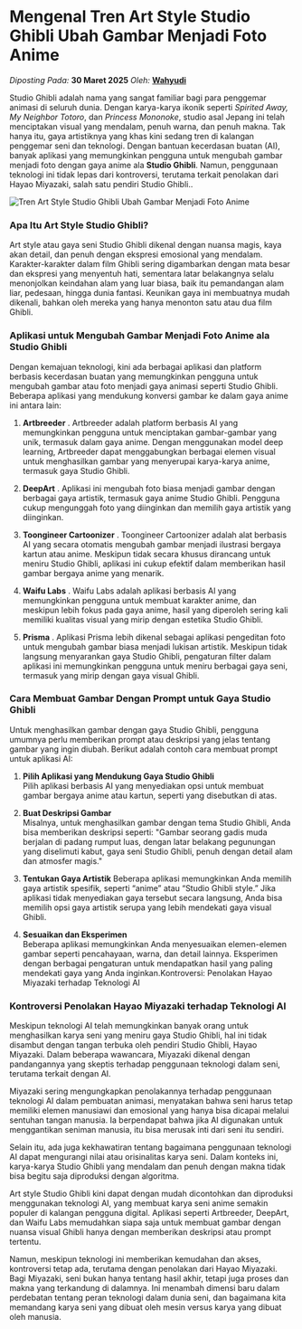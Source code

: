 # Mengenal Tren Art Style Studio Ghibli Ubah Gambar Menjadi Foto Anime

_Diposting Pada:_ **30 Maret 2025**
_Oleh:_  [**Wahyudi**](../author/wahyudi.html)

Studio Ghibli adalah nama yang sangat familiar bagi para penggemar animasi di seluruh dunia. Dengan karya-karya ikonik seperti _Spirited Away, My Neighbor Totoro_, dan _Princess Mononoke_, studio asal Jepang ini telah menciptakan visual yang mendalam, penuh warna, dan penuh makna. Tak hanya itu, gaya artistiknya yang khas kini sedang tren di kalangan penggemar seni dan teknologi. Dengan bantuan kecerdasan buatan (AI), banyak aplikasi yang memungkinkan pengguna untuk mengubah gambar menjadi foto dengan gaya anime ala **Studio Ghibli**. Namun, penggunaan teknologi ini tidak lepas dari kontroversi, terutama terkait penolakan dari Hayao Miyazaki, salah satu pendiri Studio Ghibli.. 

![Tren Art Style Studio Ghibli Ubah Gambar Menjadi Foto Anime](https://qph.cf2.quoracdn.net/main-qimg-70eb73773812acd66e2d7affd0caf596)


### Apa Itu Art Style Studio Ghibli?
Art style atau gaya seni Studio Ghibli dikenal dengan nuansa magis, kaya akan detail, dan penuh dengan ekspresi emosional yang mendalam. Karakter-karakter dalam film Ghibli sering digambarkan dengan mata besar dan ekspresi yang menyentuh hati, sementara latar belakangnya selalu menonjolkan keindahan alam yang luar biasa, baik itu pemandangan alam liar, pedesaan, hingga dunia fantasi. Keunikan gaya ini membuatnya mudah dikenali, bahkan oleh mereka yang hanya menonton satu atau dua film Ghibli.

### Aplikasi untuk Mengubah Gambar Menjadi Foto Anime ala Studio Ghibli

Dengan kemajuan teknologi, kini ada berbagai aplikasi dan platform berbasis kecerdasan buatan yang memungkinkan pengguna untuk mengubah gambar atau foto menjadi gaya animasi seperti Studio Ghibli. Beberapa aplikasi yang mendukung konversi gambar ke dalam gaya anime ini antara lain:

1. **Artbreeder** . 
Artbreeder adalah platform berbasis AI yang memungkinkan pengguna untuk menciptakan gambar-gambar yang unik, termasuk dalam gaya anime. Dengan menggunakan model deep learning, Artbreeder dapat menggabungkan berbagai elemen visual untuk menghasilkan gambar yang menyerupai karya-karya anime, termasuk gaya Studio Ghibli.

2. **DeepArt** .
Aplikasi ini mengubah foto biasa menjadi gambar dengan berbagai gaya artistik, termasuk gaya anime Studio Ghibli. Pengguna cukup mengunggah foto yang diinginkan dan memilih gaya artistik yang diinginkan.

3. **Toongineer Cartoonizer**  .
Toongineer Cartoonizer adalah alat berbasis AI yang secara otomatis mengubah gambar menjadi ilustrasi bergaya kartun atau anime. Meskipun tidak secara khusus dirancang untuk meniru Studio Ghibli, aplikasi ini cukup efektif dalam memberikan hasil gambar bergaya anime yang menarik.

4. **Waifu Labs** .
Waifu Labs adalah aplikasi berbasis AI yang memungkinkan pengguna untuk membuat karakter anime, dan meskipun lebih fokus pada gaya anime, hasil yang diperoleh sering kali memiliki kualitas visual yang mirip dengan estetika Studio Ghibli.

5. **Prisma** .
Aplikasi Prisma lebih dikenal sebagai aplikasi pengeditan foto untuk mengubah gambar biasa menjadi lukisan artistik. Meskipun tidak langsung menyarankan gaya Studio Ghibli, pengaturan filter dalam aplikasi ini memungkinkan pengguna untuk meniru berbagai gaya seni, termasuk yang mirip dengan gaya visual Ghibli.

### Cara Membuat Gambar Dengan Prompt untuk Gaya Studio Ghibli

Untuk menghasilkan gambar dengan gaya Studio Ghibli, pengguna umumnya perlu memberikan prompt atau deskripsi yang jelas tentang gambar yang ingin diubah. Berikut adalah contoh cara membuat prompt untuk aplikasi AI:

1. **Pilih Aplikasi yang Mendukung Gaya Studio Ghibli**  
   Pilih aplikasi berbasis AI yang menyediakan opsi untuk membuat gambar bergaya anime atau kartun, seperti yang disebutkan di atas.

2. **Buat Deskripsi Gambar**  
   Misalnya, untuk menghasilkan gambar dengan tema Studio Ghibli, Anda bisa memberikan deskripsi seperti: "Gambar seorang gadis muda berjalan di padang rumput luas, dengan latar belakang pegunungan yang diselimuti kabut, gaya seni Studio Ghibli, penuh dengan detail alam dan atmosfer magis."

3. **Tentukan Gaya Artistik** 
   Beberapa aplikasi memungkinkan Anda memilih gaya artistik spesifik, seperti “anime” atau “Studio Ghibli style.” Jika aplikasi tidak menyediakan gaya tersebut secara langsung, Anda bisa memilih opsi gaya artistik serupa yang lebih mendekati gaya visual Ghibli.

4. **Sesuaikan dan Eksperimen**  
   Beberapa aplikasi memungkinkan Anda menyesuaikan elemen-elemen gambar seperti pencahayaan, warna, dan detail lainnya. Eksperimen dengan berbagai pengaturan untuk mendapatkan hasil yang paling mendekati gaya yang Anda inginkan.Kontroversi: Penolakan Hayao Miyazaki terhadap Teknologi AI

### Kontroversi Penolakan Hayao Miyazaki terhadap Teknologi AI

Meskipun teknologi AI telah memungkinkan banyak orang untuk menghasilkan karya seni yang meniru gaya Studio Ghibli, hal ini tidak disambut dengan tangan terbuka oleh pendiri Studio Ghibli, Hayao Miyazaki. Dalam beberapa wawancara, Miyazaki dikenal dengan pandangannya yang skeptis terhadap penggunaan teknologi dalam seni, terutama terkait dengan AI. 

Miyazaki sering mengungkapkan penolakannya terhadap penggunaan teknologi AI dalam pembuatan animasi, menyatakan bahwa seni harus tetap memiliki elemen manusiawi dan emosional yang hanya bisa dicapai melalui sentuhan tangan manusia. Ia berpendapat bahwa jika AI digunakan untuk menggantikan seniman manusia, itu bisa merusak inti dari seni itu sendiri.

Selain itu, ada juga kekhawatiran tentang bagaimana penggunaan teknologi AI dapat mengurangi nilai atau orisinalitas karya seni. Dalam konteks ini, karya-karya Studio Ghibli yang mendalam dan penuh dengan makna tidak bisa begitu saja diproduksi dengan algoritma.

Art style Studio Ghibli kini dapat dengan mudah dicontohkan dan diproduksi menggunakan teknologi AI, yang membuat karya seni anime semakin populer di kalangan pengguna digital. Aplikasi seperti Artbreeder, DeepArt, dan Waifu Labs memudahkan siapa saja untuk membuat gambar dengan nuansa visual Ghibli hanya dengan memberikan deskripsi atau prompt tertentu.

Namun, meskipun teknologi ini memberikan kemudahan dan akses, kontroversi tetap ada, terutama dengan penolakan dari Hayao Miyazaki. Bagi Miyazaki, seni bukan hanya tentang hasil akhir, tetapi juga proses dan makna yang terkandung di dalamnya. Ini menambah dimensi baru dalam perdebatan tentang peran teknologi dalam dunia seni, dan bagaimana kita memandang karya seni yang dibuat oleh mesin versus karya yang dibuat oleh manusia.
